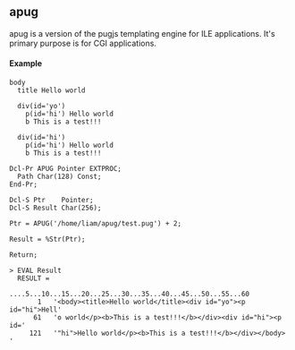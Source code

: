 ## apug

apug is a version of the pugjs templating engine for ILE applications. It's primary purpose is for CGI applications.

#### Example

```
body
  title Hello world
  
  div(id='yo')
    p(id='hi') Hello world
    b This is a test!!!

  div(id='hi')
    p(id='hi') Hello world
    b This is a test!!!
```

```
Dcl-Pr APUG Pointer EXTPROC;
  Path Char(128) Const;
End-Pr;

Dcl-S Ptr    Pointer;
Dcl-S Result Char(256);

Ptr = APUG('/home/liam/apug/test.pug') + 2;

Result = %Str(Ptr);

Return;
```

```
> EVAL Result                                                            
  RESULT =                                                               
            ....5...10...15...20...25...30...35...40...45...50...55...60 
       1   '<body><title>Hello world</title><div id="yo"><p id="hi">Hell'
      61   'o world</p><b>This is a test!!!</b></div><div id="hi"><p id='
     121   '"hi">Hello world</p><b>This is a test!!!</b></div></body>   '
```